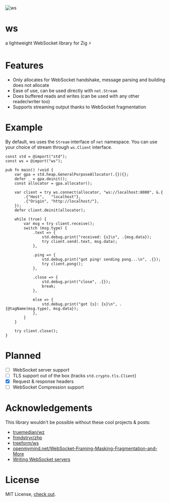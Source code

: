 ![ws](https://github.com/nikneym/ws/blob/main/misc/logo.png)

ws
===========
a lightweight WebSocket library for Zig ⚡

Features
===========
* Only allocates for WebSocket handshake, message parsing and building does not allocate
* Ease of use, can be used directly with `net.Stream`
* Does buffered reads and writes (can be used with any other reader/writer too)
* Supports streaming output thanks to WebSocket fragmentation

Example
===========
By default, ws uses the `Stream` interface of `net` namespace.
You can use your choice of stream through `ws.Client` interface.
```zig
const std = @import("std");
const ws = @import("ws");

pub fn main() !void {
    var gpa = std.heap.GeneralPurposeAllocator(.{}){};
    defer _ = gpa.deinit();
    const allocator = gpa.allocator();

    var client = try ws.connect(allocator, "ws://localhost:8080", &.{
        .{"Host",   "localhost"},
        .{"Origin", "http://localhost/"},
    });
    defer client.deinit(allocator);

    while (true) {
        var msg = try client.receive();
        switch (msg.type) {
            .text => {
                std.debug.print("received: {s}\n", .{msg.data});
                try client.send(.text, msg.data);
            },

            .ping => {
                std.debug.print("got ping! sending pong...\n", .{});
                try client.pong();
            },

            .close => {
                std.debug.print("close", .{});
                break;
            },

            else => {
                std.debug.print("got {s}: {s}\n", .{@tagName(msg.type), msg.data});
            },
        }
    }

    try client.close();
}
```

Planned
===========
- [ ] WebSocket server support
- [ ] TLS support out of the box (tracks `std.crypto.tls.Client`)
- [x] Request & response headers
- [ ] WebSocket Compression support

Acknowledgements
===========
This library wouldn't be possible without these cool projects & posts:
* [truemedian/wz](https://github.com/truemedian/wz)
* [frmdstryr/zhp](https://github.com/frmdstryr/zhp/blob/master/src/websocket.zig)
* [treeform/ws](https://github.com/treeform/ws)
* [openmymind.net/WebSocket-Framing-Masking-Fragmentation-and-More](https://www.openmymind.net/WebSocket-Framing-Masking-Fragmentation-and-More/)
* [Writing WebSocket servers](https://developer.mozilla.org/en-US/docs/Web/API/WebSockets_API/Writing_WebSocket_servers)

License
===========
MIT License, [check out](https://github.com/nikneym/ws/blob/main/LICENSE).
